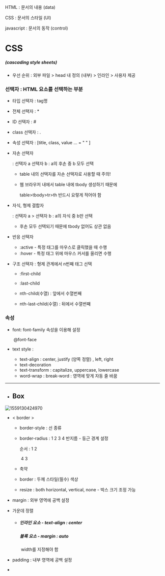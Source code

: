HTML : 문서의 내용 (data)

CSS : 문서의 스타일 (UI)

javascript : 문서의 동작 (control)



#  CSS 

##### (cascading style sheets)

- 우선 순위 : 외부 파일 >  head 내 정의 (내부) > 인라인 > 사용자 제공



### 선택자 : HTML 요소를 선택하는 부분

- 타입 선택자 : tag명

- 전체 선택자 : *

- ID 선택자 : #

- class 선택자 : .

- 속성 선택자 : [title, class, value ... = " " ] 

- 자손 선택자 

  : 선택자 a 선택자 b : a의 후손 중 b 모두 선택

  - table 내의 선택자를 자손 선택자로 사용할 때 주의!

  - 웹 브라우저 내에서 table 내에 tbody 생성하기 때문에

    table>tbody>tr>th 반드시 요렇게 적어야 함

- 자식, 형제 결합자 

  : 선택자 a > 선택자 b : a의 자식 중 b만 선택

  - 후손 모두 선택되기 때문에 tbody 없어도 상관 없음

- 반응 선택자 

  - :active - 특정 태그를 마우스로 클릭했을 때 수행
  - :hover - 특정 태그 위에 마우스 커서를 올리면 수행

- 구조 선택자 : 형제 관계에서 n번째 태그 선택

  - :first-child

  - :last-child

  - nth-child(수열) : 앞에서 수열번째

  - nth-last-child(수열) : 뒤에서 수열번째

    

### 속성

- font: font-family 속성을 이용해 설정

  ​				   @font-face

- text style : 
  - text-align : center,  justify (양쪽 정렬) , left, right
  - text-decoration
  - text-transform : capitalize, uppercase, lowercase
  - word-wrap : break-word : 영역에 맞게 자동 줄 바꿈

----------------------------------------------------

- ## Box

![1559130424970](C:\Users\student\AppData\Roaming\Typora\typora-user-images\1559130424970.png)

- < border >

  - border-style :  선 종류

  - border-radius : 1 2 3 4 반지름 - 둥근 경계 설정

    순서 : 1    2 

    ​		   4    3

  - 축약 

  - border : 두께 스타일(필수) 색상

  - resize : both horizontal, vertical, none - 박스 크기 조정 가능



- margin : 외부 영역에 공백 설정

- 가운데 정렬

  - ##### 인라인 요소 - text-align : center

    ##### 블록 요소 - margin : auto

    ​					width를 지정해야 함

- padding : 내부 영역에 공백 설정
- 



